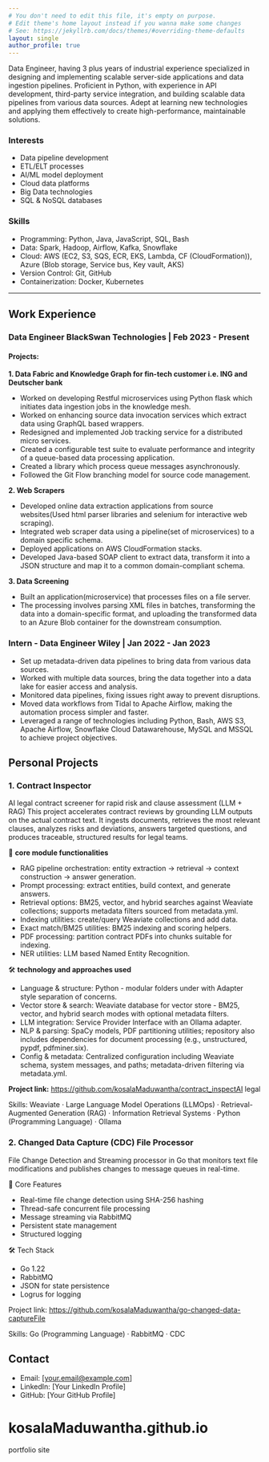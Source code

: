 ```yaml
---
# You don't need to edit this file, it's empty on purpose.
# Edit theme's home layout instead if you wanna make some changes
# See: https://jekyllrb.com/docs/themes/#overriding-theme-defaults
layout: single
author_profile: true
---
```


Data Engineer, having 3 plus years of industrial experience specialized in designing and implementing scalable server-side applications and data ingestion pipelines. Proficient in Python, with experience in API development, third-party service integration, and building scalable data pipelines from various data sources. Adept at learning new technologies and applying them effectively to create high-performance, maintainable solutions.

### Interests

- Data pipeline development
- ETL/ELT processes
- AI/ML model deployment 
- Cloud data platforms 
- Big Data technologies 
- SQL & NoSQL databases 

### Skills

- Programming: Python, Java, JavaScript, SQL, Bash
- Data: Spark, Hadoop, Airflow, Kafka, Snowflake
- Cloud: AWS (EC2, S3, SQS, ECR, EKS, Lambda, CF (CloudFormation)), Azure (Blob storage, Service bus, Key vault, AKS)
- Version Control: Git, GitHub
- Containerization: Docker, Kubernetes

---


## Work Experience

### Data Engineer BlackSwan Technologies | Feb 2023 - Present

#### Projects:

**1. Data Fabric and Knowledge Graph for fin-tech customer i.e. ING and Deutscher bank**

- Worked on developing Restful microservices using Python flask which initiates data ingestion jobs in the knowledge
mesh.
- Worked on enhancing source data invocation services which extract data using GraphQL based wrappers.
- Redesigned and implemented Job tracking service for a distributed micro services.
- Created a configurable test suite to evaluate performance and integrity of a queue-based data processing application.
- Created a library which process queue messages asynchronously.
- Followed the Git Flow branching model for source code management.

**2. Web Scrapers**

- Developed online data extraction applications from source websites(Used html parser libraries and selenium for interactive web scraping).
- Integrated web scraper data using a pipeline(set of microservices) to a domain specific schema.
- Deployed applications on AWS CloudFormation stacks.
- Developed Java-based SOAP client to extract data, transform it into a JSON structure and map it to a common domain-compliant schema.

**3. Data Screening**

- Built an application(microservice) that processes files on a file server.
- The processing involves parsing XML files in batches, transforming the data into a domain-specific format, and uploading the transformed data to an Azure Blob container for the downstream consumption.

### Intern - Data Engineer Wiley | Jan 2022 - Jan 2023

- Set up metadata-driven data pipelines to bring data from various data sources.
- Worked with multiple data sources, bring the data together into a data lake for easier access and analysis.
- Monitored data pipelines, fixing issues right away to prevent disruptions.
- Moved data workflows from Tidal to Apache Airflow, making the automation process simpler and faster.
- Leveraged a range of technologies including Python, Bash, AWS S3, Apache Airflow, Snowflake Cloud Datawarehouse, MySQL and MSSQL to achieve project objectives.


## Personal Projects 
### 1. Contract Inspector

AI legal contract screener for rapid risk and clause assessment (LLM + RAG) This project accelerates contract reviews by grounding LLM outputs on the actual contract text. It ingests documents, retrieves the most relevant clauses, analyzes risks and deviations, answers targeted questions, and produces traceable, structured results for legal teams.

🔧 **core module functionalities**

- RAG pipeline orchestration: entity extraction → retrieval → context construction → answer generation.
- Prompt processing: extract entities, build context, and generate answers.
- Retrieval options: BM25, vector, and hybrid searches against Weaviate collections; supports metadata filters sourced from metadata.yml.
- Indexing utilities: create/query Weaviate collections and add data.
- Exact match/BM25 utilities: BM25 indexing and scoring helpers.
- PDF processing: partition contract PDFs into chunks suitable for indexing.
- NER utilities: LLM based Named Entity Recognition.

🛠️ **technology and approaches used**

- Language & structure: Python - modular folders under with Adapter style separation of concerns.
- Vector store & search: Weaviate database for vector store - BM25, vector, and hybrid search modes with optional metadata filters.
- LLM integration: Service Provider Interface with an Ollama adapter.
- NLP & parsing: SpaCy models, PDF partitioning utilities; repository also includes dependencies for document processing (e.g., unstructured, pypdf, pdfminer.six).
- Config & metadata: Centralized configuration including Weaviate schema, system messages, and paths; metadata-driven filtering via metadata.yml.

**Project link:** https://github.com/kosalaMaduwantha/contract_inspectAI legal 

Skills: Weaviate · Large Language Model Operations (LLMOps) · Retrieval-Augmented Generation (RAG) · Information Retrieval Systems · Python (Programming Language) · Ollama

### 2. Changed Data Capture (CDC) File Processor

File Change Detection and Streaming processor in Go that monitors text file modifications and publishes changes to message queues in real-time.

🔧 Core Features
- Real-time file change detection using SHA-256 hashing
- Thread-safe concurrent file processing
- Message streaming via RabbitMQ
- Persistent state management
- Structured logging

🛠️ Tech Stack
- Go 1.22
- RabbitMQ
- JSON for state persistence
- Logrus for logging

Project link: https://github.com/kosalaMaduwantha/go-changed-data-captureFile 

Skills: Go (Programming Language) · RabbitMQ · CDC

## Contact

- Email: [your.email@example.com]
- LinkedIn: [Your LinkedIn Profile]
- GitHub: [Your GitHub Profile]
# kosalaMaduwantha.github.io
portfolio site 
